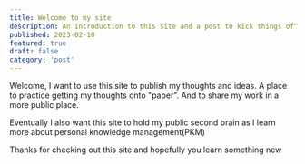 ```yaml
---
title: Welcome to my site
description: An introduction to this site and a post to kick things off
published: 2023-02-10
featured: true
draft: false
category: 'post'
---
```


Welcome, I want to use this site to publish my thoughts and ideas. A place to practice getting my thoughts onto "paper". And to share my work in a more public place.

Eventually I also want this site to hold my public second brain as I learn more about personal knowledge management(PKM)

Thanks for checking out this site and hopefully you learn something new
